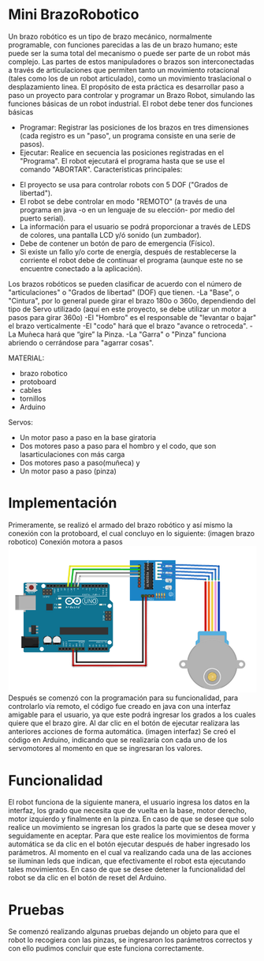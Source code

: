 # Mini BrazoRobotico

 Un brazo robótico es un tipo de brazo mecánico, normalmente programable, con funciones parecidas a las de un brazo humano; este puede ser la suma total del mecanismo o puede ser parte de un robot más complejo. Las partes de estos manipuladores o brazos son interconectadas a través de articulaciones que permiten tanto un movimiento rotacional (tales como los de un robot articulado), como un movimiento traslacional o desplazamiento linea. 
 El propósito de esta práctica es desarrollar paso a paso un proyecto para controlar y programar un Brazo Robot, simulando las funciones básicas de un robot industrial.
 El robot debe tener dos funciones básicas
    
 *  Programar: Registrar las posiciones de los brazos en tres dimensiones (cada registro es un "paso", un programa consiste en una serie de pasos).
 *  Ejecutar: Realice en secuencia las posiciones registradas en el "Programa". El robot ejecutará el programa hasta que se use el comando "ABORTAR".
 Características principales:
   - El proyecto se usa para controlar robots con  5 DOF ("Grados de libertad").
   - El robot se debe controlar en modo "REMOTO" (a través de una programa en java -o en un lenguaje de su elección- por medio del puerto serial).
   - La información para el usuario se podrá proporcionar a través de LEDS de colores, una pantalla LCD y/ó sonido (un zumbador).
   - Debe de contener un botón de paro de emergencia (Físico).
   - Si existe un fallo y/o corte de energía, después de restablecerse la corriente el robot debe de continuar el programa (aunque este no se encuentre conectado a la aplicación).
    
Los brazos robóticos se pueden clasificar de acuerdo con el número de "articulaciones" o "Grados de libertad" (DOF) que tienen.
   -La "Base", o "Cintura", por lo general puede girar el brazo 180o o 360o, dependiendo del   tipo de Servo utilizado (aquí en este proyecto, se debe utilizar un motor a pasos para girar 360o)
   -El "Hombro" es el responsable de "levantar o bajar" el brazo verticalmente
   -El "codo" hará que el brazo "avance o retroceda".
   -La Muǹeca hará que “gire” la Pinza.
   -La "Garra" o "Pinza" funciona abriendo o cerrándose para "agarrar cosas".
   
 MATERIAL:
* brazo robotico 
* protoboard
* cables 
* tornillos 
* Arduino 
 
Servos:
* Un motor paso a paso en la base giratoria
* Dos motores paso a paso para el hombro y el codo, que son lasarticulaciones con más carga
* Dos motores paso a paso(muñeca) y
* Un motor paso a paso (pinza)
 # Implementación 
Primeramente, se realizó el armado del brazo robótico y así mismo la conexión con la protoboard, el cual concluyo en lo siguiente:
(imagen brazo robotico)
 Conexión motora a pasos
![diagrama motor a pasos](https://github.com/CLAUjade24/MiniBrazoRobotico/blob/master/diagrama%20motor%20a%20pasos.PNG)
 Después se comenzó con la programación para su funcionalidad, para controlarlo vía remoto, el código fue creado en java con una interfaz amigable para el usuario, ya que este podrá ingresar los grados a los cuales quiere que el brazo gire. Al dar clic en el botón de ejecutar realizara las anteriores acciones de forma automática. 
 (imagen interfaz)
 Se creó el código en Arduino, indicando que se realizaría con cada uno de los servomotores al momento en que se ingresaran los valores. 
 # Funcionalidad
El robot funciona de la siguiente manera, el usuario ingresa los datos en la interfaz, los grado que necesita que de vuelta en la base, motor derecho, motor izquierdo y finalmente en la pinza. En caso de que se desee que solo realice un movimiento se ingresan los grados la parte que se desea mover y seguidamente en aceptar. Para que este realice los movimientos de forma automática se da clic en el botón ejecutar después de haber ingresado los parámetros. 
Al momento en el cual va realizando cada una de las acciones se iluminan leds que indican, que efectivamente el robot esta ejecutando tales movimientos. 
En caso de que se desee detener la funcionalidad del robot se da clic en el botón de reset del Arduino. 
 # Pruebas
Se comenzó realizando algunas pruebas dejando un objeto para que el robot lo recogiera con las pinzas, se ingresaron los parámetros correctos y con ello pudimos concluir que este funciona correctamente. 

